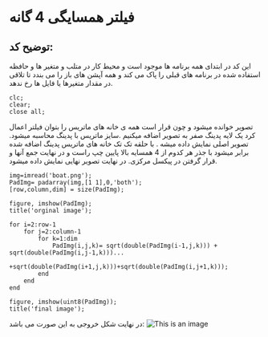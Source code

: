 
# فیلتر همسایگی 4 گانه
## توضیح کد:
این کد در ابتدای همه برنامه ها موجود است و محیط کار در متلب  و متغیر ها و حافظه استفاده شده در برنامه های قبلی را پاک می کند و همه آپشن های باز را می بندد تا تلاقی در مقدار متغیرها یا فایل ها رخ ندهد.
```
clc;
clear;
close all;
```
تصویر خوانده میشود و چون قرار است همه ی خانه های ماتریس را بتوان فیلتر اعمال کرد یک لایه پدینگ صفر به تصویر اضافه میکنیم .سایز ماتریس با پدینگ محاسبه میشود.
تصویر اصلی نمایش داده میشه . با حلقه تک تک خانه های ماتریس پدینگ اضافه شده برابر میشود با جذر هر کدوم از 4 همسایه بالا پایین چپ راست و در نهایت جمع آنها 
و قرار گرفتن در پیکسل مرکزی.
در نهایت تصویر نهایی نمایش داده میشود.
```
img=imread('boat.png');
PadImg= padarray(img,[1 1],0,'both');
[row,column,dim] = size(PadImg);

figure, imshow(PadImg);
title('orginal image');

for i=2:row-1
    for j=2:column-1
        for k=1:dim
            PadImg(i,j,k)= sqrt(double(PadImg(i-1,j,k))) + sqrt(double(PadImg(i,j-1,k)))...
            +sqrt(double(PadImg(i+1,j,k)))+sqrt(double(PadImg(i,j+1,k))); 
        end
    end
end

figure, imshow(uint8(PadImg));
title('final image');

```

در نهایت شکل خروجی به این صورت می باشد:
![This is an image](https://github.com/semnan-university-ai/image-processing-class-002/blob/main/exercises/mobina-t77/6/6.png)


